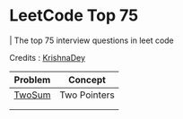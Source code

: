 # LeetCode Top 75

| The top 75 interview questions in leet code 

Credits : [KrishnaDey](https://leetcode.com/discuss/general-discussion/460599/blind-75-leetcode-questions)

| Problem                                          | Concept      |
| ------------------------------------------------ | ------------ |
| [TwoSum](https://leetcode.com/problems/two-sum/) | Two Pointers |
|                                                  |              |
|                                                  |              |
